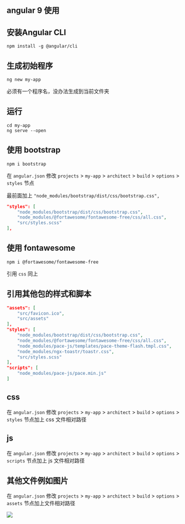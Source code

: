 ## angular 9 使用

## 安装Angular CLI

```
npm install -g @angular/cli
```

## 生成初始程序

```
ng new my-app
```

必须有一个程序名，没办法生成到当前文件夹

## 运行

```
cd my-app
ng serve --open
```

## 使用 bootstrap

```
npm i bootstrap
```

在 `angular.json` 修改 `projects` >  `my-app` > `architect` > `build` > `options` >  `styles` 节点

最前面加上 `"node_modules/bootstrap/dist/css/bootstrap.css",`


```json
"styles": [
    "node_modules/bootstrap/dist/css/bootstrap.css",
    "node_modules/@fortawesome/fontawesome-free/css/all.css",
    "src/styles.scss"
],
```

## 使用 fontawesome

```
npm i @fortawesome/fontawesome-free
```

引用 `css` 同上

## 引用其他包的样式和脚本

```json
"assets": [
    "src/favicon.ico",
    "src/assets"
],
"styles": [
    "node_modules/bootstrap/dist/css/bootstrap.css",
    "node_modules/@fortawesome/fontawesome-free/css/all.css",
    "node_modules/pace-js/templates/pace-theme-flash.tmpl.css",
    "node_modules/ngx-toastr/toastr.css",
    "src/styles.scss"
],
"scripts": [
    "node_modules/pace-js/pace.min.js"
]
```

## css

在 `angular.json` 修改 `projects` >  `my-app` > `architect` > `build` > `options` >  `styles` 节点加上 css 文件相对路径

## js

在 `angular.json` 修改 `projects` >  `my-app` > `architect` > `build` > `options` >  `scripts` 节点加上 js 文件相对路径

## 其他文件例如图片

在 `angular.json` 修改 `projects` >  `my-app` > `architect` > `build` > `options` >  `assets` 节点加上文件相对路径


![](/assets/upload/image/20200513/angularjson.jpg)
